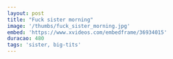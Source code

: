 ```yaml
---
layout: post
title: "Fuck sister morning"
image: '/thumbs/fuck_sister_morning.jpg'
embed: 'https://www.xvideos.com/embedframe/36934015'
duracao: 480
tags: 'sister, big-tits'
---
```

